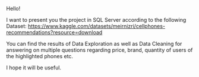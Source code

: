 Hello!

I want to present you the project in SQL Server according to the following Dataset:
https://www.kaggle.com/datasets/meirnizri/cellphones-recommendations?resource=download

You can find the results of Data Exploration as well as Data Cleaning for answering on multiple questions 
regarding price, brand, quantity of users of the highlighted phones etc.

I hope it will be useful.
